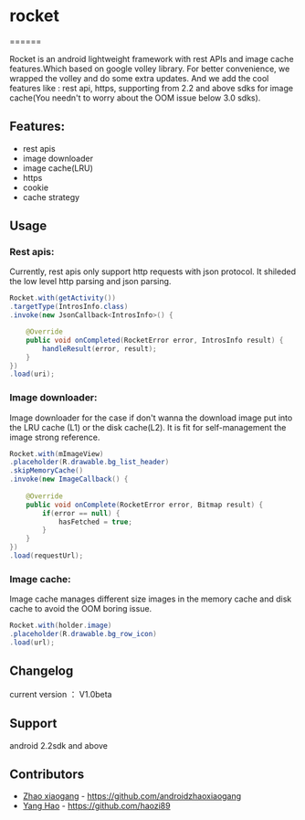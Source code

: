 # rocket
======

Rocket is an android lightweight framework with rest APIs and image cache features.Which based on google volley library.
For better convenience, we wrapped the volley and do some extra updates. And we add the cool features like : rest api, 
https, supporting from 2.2 and above sdks for image cache(You needn't to worry about the OOM issue below 3.0 sdks). 

## Features:

* rest apis
* image downloader
* image cache(LRU)
* https
* cookie
* cache strategy

## Usage

### Rest apis:
Currently, rest apis only support http requests with json protocol. It shileded the low level http parsing and json parsing.

``` java
Rocket.with(getActivity())
.targetType(IntrosInfo.class)
.invoke(new JsonCallback<IntrosInfo>() {

	@Override
	public void onCompleted(RocketError error, IntrosInfo result) {
		handleResult(error, result);
	}
})
.load(uri);
```		
		
### Image downloader:
Image downloader for the case if don't wanna the download image put into the LRU cache (L1) or the disk cache(L2). It is fit for self-management the image strong reference.  

``` java
Rocket.with(mImageView)
.placeholder(R.drawable.bg_list_header)
.skipMemoryCache()
.invoke(new ImageCallback() {
					
	@Override
	public void onComplete(RocketError error, Bitmap result) {
		if(error == null) {
			hasFetched = true;
		}
	}
})
.load(requestUrl);
```

### Image cache:
Image cache manages different size images in the memory cache and disk cache to avoid the OOM boring issue.

``` java
Rocket.with(holder.image)
.placeholder(R.drawable.bg_row_icon)
.load(url);
```


## Changelog

current version ： V1.0beta

## Support 
android 2.2sdk and above

## Contributors

* [Zhao xiaogang](https://github.com/androidzhaoxiaogang) - <https://github.com/androidzhaoxiaogang>
* [Yang Hao](https://github.com/haozi89) - <https://github.com/haozi89>
